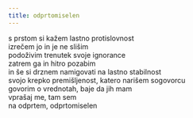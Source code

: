 ```yaml
---
title: odprtomiselen
---
```

s prstom si kažem lastno protislovnost\
izrečem jo in je ne slišim\
podoživim trenutek svoje ignorance\
zatrem ga in hitro pozabim\
in še si drznem namigovati na lastno stabilnost\
svojo krepko premišljenost, katero narišem sogovorcu\
govorim o vrednotah, baje da jih mam\
vprašaj me, tam sem\
na odprtem, odprtomiselen

